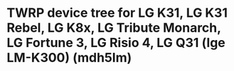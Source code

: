 # TWRP device tree for LG K31, LG K31 Rebel, LG K8x, LG Tribute Monarch, LG Fortune 3, LG Risio 4, LG Q31 (lge LM-K300) (mdh5lm)